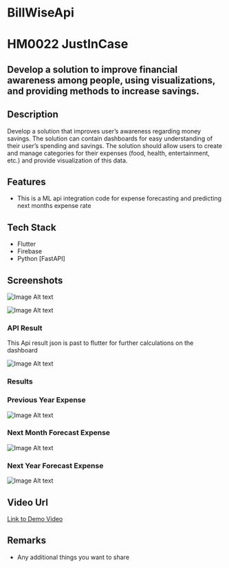 # BillWiseApi

# HM0022 JustInCase

## Develop a solution to improve financial awareness among people, using visualizations, and providing methods to increase savings.

## Description
Develop a solution that improves user’s awareness regarding money savings. The solution can contain
dashboards for easy understanding of their user’s spending and savings. The solution should allow
users to create and manage categories for their expenses (food, health, entertainment, etc.) and
provide visualization of this data.

## Features
- This is a ML api integration code for expense forecasting and predicting next months expense rate

## Tech Stack
- Flutter
- Firebase
- Python [FastAPI]

## Screenshots
![Image Alt text](data-image/screentwo.png "Optional title")

![Image Alt text](data-image/screenone.png "Optional title")

### API Result
This Api result json is past to flutter for further calculations on the dashboard

![Image Alt text](data-image/apiresult.png "Optional title")

### Results
### Previous Year Expense
![Image Alt text](data-image/download(1).png "Previous Year Expense")

### Next Month Forecast Expense
![Image Alt text](data-image/download(2).png "Next Month Forecast Expense")

### Next Year Forecast Expense
![Image Alt text](data-image/download(3).png "Next Year Forecast Expense")

## Video Url
[Link to Demo Video](https://drive.google.com/drive/folders/1jO5_o4o_1UCiCiLQuMnJLvqhgAb4F26K)

## Remarks
- Any additional things you want to share
